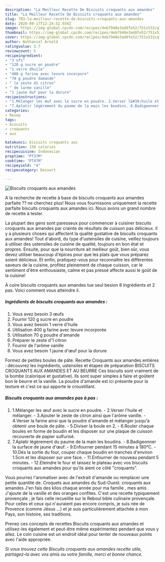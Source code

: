```yaml
---
description: "La Meilleur Recette De Biscuits croquants aux amandes"
title: "La Meilleur Recette De Biscuits croquants aux amandes"
slug: 783-la-meilleur-recette-de-biscuits-croquants-aux-amandes
date: 2020-09-17T12:24:52.934Z
image: https://img-global.cpcdn.com/recipes/4eb7948e3ad8fe52/751x532cq70/biscuits-croquants-aux-amandes-photo-principale-de-la-recette.jpg
thumbnail: https://img-global.cpcdn.com/recipes/4eb7948e3ad8fe52/751x532cq70/biscuits-croquants-aux-amandes-photo-principale-de-la-recette.jpg
cover: https://img-global.cpcdn.com/recipes/4eb7948e3ad8fe52/751x532cq70/biscuits-croquants-aux-amandes-photo-principale-de-la-recette.jpg
author: Nathaniel Arnold
ratingvalue: 3.7
reviewcount: 5
recipeingredient:
- "3 ufs"
- "120 g sucre en poudre"
- "1 verre dhuile"
- "400 g farine avec levure incorpore"
- "70 g poudre damande"
- " le zeste d1 citron"
- " de larme vanille"
- "1 jaune duf pour la dorure"
recipeinstructions:
- "1.Mélanger les œuf avec le sucre en poudre. 2.Verser l&#39;huile et mélanger. 3.Ajouter le zeste de citron ainsi que l&#39;arôme vanille. 4.Verser la farine ainsi que la poudre d&#39;amande et mélanger jusqu&#39;à obtenir une boule de pâte. 5.Diviser la boule en 2. 6.Rouler chaque boules en forme de boudin et les disposer sur une plaque de cuisson recouverte de papier sulfurisé."
- "7.Aplatir légèrement du paume de la main les boudins. 8.Badigeonner la surface de jaune d&#39;œuf. 9.Enfourner pendant 15 minutes à 180°C. 10.Dès la sortie du four, couper chaque boudin en tranches d&#39;environ 1.5cm et les disposer sur une face. 11.Enfourner de nouveau pendant 5 minutes. 12.Eteindre le four et laissez le plateau avec vos biscuits croquants aux amandes pour qu&#39;ils aient ce côté &#34;croquants&#34;."
categories:
- Resep
tags:
- biscuits
- croquants
- aux

katakunci: biscuits croquants aux 
nutrition: 150 calories
recipecuisine: Indonesian
preptime: "PT37M"
cooktime: "PT47M"
recipeyield: "4"
recipecategory: Dessert

---
```



![Biscuits croquants aux amandes](https://img-global.cpcdn.com/recipes/4eb7948e3ad8fe52/751x532cq70/biscuits-croquants-aux-amandes-photo-principale-de-la-recette.jpg)

A la recherche de recette à base de biscuits croquants aux amandes parfaite ?? ne cherchez plus! Nous vous fournissons uniquement la recette parfaite biscuits croquants aux amandes ici. Nous avons un grand nombre de recette à tester.

La plupart des gens sont paresseux pour commencer à cuisiner biscuits croquants aux amandes par crainte de résultats de cuisson pas délicieux. Il y a plusieurs choses qui affectent la qualité gustative de biscuits croquants aux amandes! Tout d'abord, du type d'ustensiles de cuisine, veillez toujours à utiliser des ustensiles de cuisine de qualité, toujours en bon état et propres. Ensuite, pour que la nourriture ait meilleur goût, bien sûr, vous devez utiliser beaucoup d'épices pour que les plats que vous préparez soient délicieux. Et enfin, pratiquez-vous pour reconnaître les différentes saveurs de la cuisine, profitez pleinement de chaque cuisson, car le sentiment d'être enthousiaste, calme et pas pressé affecte aussi le goût de la cuisine!

<!--inarticleads1-->

À cuire biscuits croquants aux amandes tue seul besion 8 Ingrédients et 2 pas. Voici comment vous atteindre il.

##### Ingrédients de biscuits croquants aux amandes :

1. Vous avez besoin 3 œufs
1. Fournir 120 g sucre en poudre
1. Vous avez besoin 1 verre d&#39;huile
1. Utilisation 400 g farine avec levure incorporée
1. Utilisation 70 g poudre d&#39;amande
1. Préparer  le zeste d&#39;1 citron
1. Fournir  de l&#39;arôme vanille
1. Vous avez besoin 1 jaune d&#39;œuf pour la dorure


Formez de petites boules de pâte. Recette Croquants aux amandes entières : découvrez les ingrédients, ustensiles et étapes de préparation BISCUITS CROQUANTS AUX AMANDES ET AU BEURRE Ces biscuits sont vraiment de la bombe (calorique et gustative). Ils sont super simples à faire et goûtent bon le beurre et la vanille. La poudre d&#39;amande est ici présente pour la texture et c&#39;est ce qui apporte le croustillant. 

<!--inarticleads2-->

##### Biscuits croquants aux amandes pas à pas :

1. 1.Mélanger les œuf avec le sucre en poudre. - 2.Verser l&#39;huile et mélanger. - 3.Ajouter le zeste de citron ainsi que l&#39;arôme vanille. - 4.Verser la farine ainsi que la poudre d&#39;amande et mélanger jusqu&#39;à obtenir une boule de pâte. - 5.Diviser la boule en 2. - 6.Rouler chaque boules en forme de boudin et les disposer sur une plaque de cuisson recouverte de papier sulfurisé.
1. 7.Aplatir légèrement du paume de la main les boudins. - 8.Badigeonner la surface de jaune d&#39;œuf. - 9.Enfourner pendant 15 minutes à 180°C. - 10.Dès la sortie du four, couper chaque boudin en tranches d&#39;environ 1.5cm et les disposer sur une face. - 11.Enfourner de nouveau pendant 5 minutes. - 12.Eteindre le four et laissez le plateau avec vos biscuits croquants aux amandes pour qu&#39;ils aient ce côté &#34;croquants&#34;.


Vous pourrez l&#39;aromatiser avec de l&#39;extrait d&#39;amande ou remplacer une petite quantité de. Croquets aux amandes du Sud-Ouest. croquants aux amandes J&#39;en fais des kilos chaque année pour ma famille , mes amis . J&#39;ajoute de la vanille et des oranges confites. C&#39;est une recette typiquement provençale ; je fais celle recueillie sur le Reboul bible culinaire provençale. Pour celles et ceux qui n&#39;auraient pas encore compris, je suis née de Provence (comme Jésus …) et je suis particulièrement attachée à mon Pays, son histoire, ses traditions. 

<!--inarticleads1-->

<p>
Prenez ces concepts de recettes Biscuits croquants aux amandes et utilisez-les également et peut-être même expérimentez pendant que vous y allez. Le coin cuisine est un endroit idéal pour tenter de nouveaux points avec l'aide appropriée.
</p>

<p>
<i>Si vous trouvez cette Biscuits croquants aux amandes recette utile, partagez-la avec vos amis ou votre famille, merci et bonne chance.</i>
</p>
